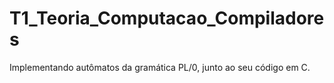 # T1_Teoria_Computacao_Compiladores
Implementando autômatos da gramática PL/0, junto ao seu código em C.
